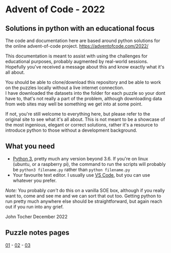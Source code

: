 # Advent of Code - 2022 

## Solutions in python with an educational focus

The code and documentation here are based around python solutions for the online advent-of-code project.
https://adventofcode.com/2022/

This documentation is meant to assist with using the challenges for educational purposes, probably augmented by real-world sessions.
Hopefully you've received a message about this and know exactly what it's all about.

You should be able to clone/download this repository and be able to work on the puzzles locally without a live internet connection.  
I have downloaded the datasets into the folder for each puzzle so your dont have to, that's not really a part of the problem, although downloading data from web sites may well be something we get into at some point.

If not, you're still welcome to everything here, but please refer to the original site to see what it's all about.
This is not meant to be a showcase of the most ingenious, elegant or correct solutions, rather it's a resource to introduce python to those without a development background.

## What you need

- [Python 3](https://www.python.org/downloads/), pretty much any version beyond 3.6.  If you're on linux (ubuntu, or a raspberry pi), the command to run the scripts will probably be ```python3 filename.py``` rather than ```python filename.py```  
- Your favourite text editor.  I usually use [VS Code](https://code.visualstudio.com/download), but you can use whatever you prefer. 

*Note:* You probably *can't* do this on a vanilla SOE box, although if you really want to, come and see me and we can sort that out too.  Getting python to run pretty much anywhere else should be straightforward, but again reach out if you run into any grief.

John Tocher
December 2022

## Puzzle notes pages

[01](Puzzle_01/puzzle_01_notes.md) - [02](Puzzle_02/puzzle_02_notes.md) - [03](Puzzle_03/puzzle_03_notes.md)  

